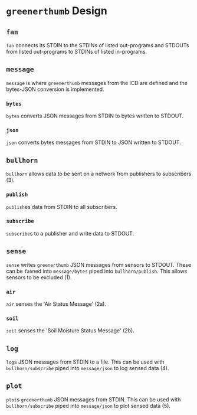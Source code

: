# `greenerthumb` Design

## `fan`

`fan` connects its STDIN to the STDINs of listed out-programs and STDOUTs from
listed out-programs to STDINs of listed in-programs.

## `message`

`message` is where `greenerthumb` messages from the ICD are defined and the
bytes-JSON conversion is implemented.

### `bytes`

`bytes` converts JSON messages from STDIN to bytes written to STDOUT.

### `json`

`json` converts bytes messages from STDIN to JSON written to STDOUT.

## `bullhorn`

`bullhorn` allows data to be sent on a network from publishers to subscribers
(3).

### `publish`

`publish`es data from STDIN to all subscribers.

### `subscribe`

`subscribe`s to a publisher and write data to STDOUT.

## `sense`

`sense` writes `greenerthumb` JSON messages from sensors to STDOUT. These can be
`fan`ned into `message/bytes` piped into `bullhorn/publish`. This allows sensors
to be excluded (1).

### `air`

`air` senses the 'Air Status Message' (2a).

### `soil`

`soil` senses the 'Soil Moisture Status Message' (2b).

## `log`

`log`s JSON messages from STDIN to a file. This can be used with
`bullhorn/subscribe` piped into `message/json` to log sensed data (4).

## `plot`

`plot`s `greenerthumb` JSON messages from STDIN. This can be used with
`bullhorn/subscribe` piped into `message/json` to plot sensed data (5).
